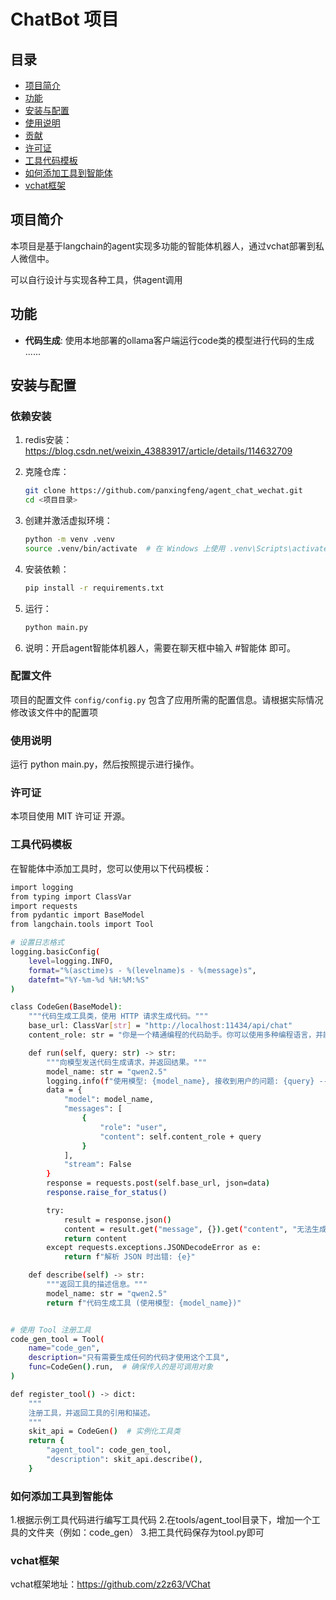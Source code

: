 # ChatBot 项目


## 目录

- [项目简介](#项目简介)
- [功能](#功能)
- [安装与配置](#安装与配置)
- [使用说明](#使用说明)
- [贡献](#贡献)
- [许可证](#许可证)
- [工具代码模板](#工具代码模板)
- [如何添加工具到智能体](#如何添加工具到智能体)
- [vchat框架](#vchat框架)

## 项目简介

本项目是基于langchain的agent实现多功能的智能体机器人，通过vchat部署到私人微信中。

可以自行设计与实现各种工具，供agent调用

## 功能

- **代码生成**: 使用本地部署的ollama客户端运行code类的模型进行代码的生成
......

## 安装与配置

### 依赖安装

1. redis安装：https://blog.csdn.net/weixin_43883917/article/details/114632709

2. 克隆仓库：
    ```bash
    git clone https://github.com/panxingfeng/agent_chat_wechat.git
    cd <项目目录>
    ```

3. 创建并激活虚拟环境：
    ```bash
    python -m venv .venv
    source .venv/bin/activate  # 在 Windows 上使用 .venv\Scripts\activate
    ```

4. 安装依赖：
    ```bash
    pip install -r requirements.txt
    ```

5. 运行：
    ```bash
    python main.py
    ```
6. 说明：开启agent智能体机器人，需要在聊天框中输入  #智能体  即可。
### 配置文件

项目的配置文件 `config/config.py` 包含了应用所需的配置信息。请根据实际情况修改该文件中的配置项


### 使用说明
运行 python main.py，然后按照提示进行操作。

### 许可证
本项目使用 MIT 许可证 开源。

### 工具代码模板
在智能体中添加工具时，您可以使用以下代码模板：
```bash
import logging
from typing import ClassVar
import requests
from pydantic import BaseModel
from langchain.tools import Tool

# 设置日志格式
logging.basicConfig(
    level=logging.INFO,
    format="%(asctime)s - %(levelname)s - %(message)s",
    datefmt="%Y-%m-%d %H:%M:%S"
)

class CodeGen(BaseModel):
    """代码生成工具类，使用 HTTP 请求生成代码。"""
    base_url: ClassVar[str] = "http://localhost:11434/api/chat"
    content_role: str = "你是一个精通编程的代码助手。你可以使用多种编程语言，并能够根据用户的需求编写代码。这是客户的需求："

    def run(self, query: str) -> str:
        """向模型发送代码生成请求，并返回结果。"""
        model_name: str = "qwen2.5"
        logging.info(f"使用模型: {model_name}, 接收到用户的问题: {query} ----> 代码生成")
        data = {
            "model": model_name,
            "messages": [
                {
                    "role": "user",
                    "content": self.content_role + query
                }
            ],
            "stream": False
        }
        response = requests.post(self.base_url, json=data)
        response.raise_for_status()

        try:
            result = response.json()
            content = result.get("message", {}).get("content", "无法生成代码，请检查输入。")
            return content
        except requests.exceptions.JSONDecodeError as e:
            return f"解析 JSON 时出错: {e}"

    def describe(self) -> str:
        """返回工具的描述信息。"""
        model_name: str = "qwen2.5"
        return f"代码生成工具 (使用模型: {model_name})"


# 使用 Tool 注册工具
code_gen_tool = Tool(
    name="code_gen",
    description="只有需要生成任何的代码才使用这个工具",
    func=CodeGen().run,  # 确保传入的是可调用对象
)

def register_tool() -> dict:
    """
    注册工具，并返回工具的引用和描述。
    """
    skit_api = CodeGen()  # 实例化工具类
    return {
        "agent_tool": code_gen_tool,
        "description": skit_api.describe(),
    }


   ```

### 如何添加工具到智能体
1.根据示例工具代码进行编写工具代码
2.在tools/agent_tool目录下，增加一个工具的文件夹（例如：code_gen）
3.把工具代码保存为tool.py即可

### vchat框架
vchat框架地址：https://github.com/z2z63/VChat
